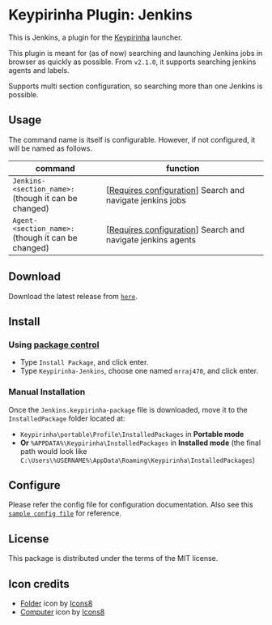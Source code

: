 # Keypirinha Plugin: Jenkins

This is Jenkins, a plugin for the
[Keypirinha](http://keypirinha.com) launcher.

This plugin is meant for (as of now) searching and launching Jenkins jobs in browser as quickly as possible.
From `v2.1.0`, it supports searching jenkins agents and labels.

Supports multi section configuration, so searching more than one Jenkins is possible.

## Usage

The command name is itself is configurable. However, if not configured, it will be named as follows.

| command                 | function                                                                                   |
|-------------------------|--------------------------------------------------------------------------------------------|
|`Jenkins-<section_name>:` <br/> (though it can be changed)             | [[Requires configuration](#Configure)] Search and navigate jenkins jobs                    |
|`Agent-<section_name>:` <br/> (though it can be changed)             | [[Requires configuration](#Configure)] Search and navigate jenkins agents                     |

## Download

Download the latest release from [`here`](https://github.com/mrraj470/keypirinha-jenkins/releases).

## Install

### Using [package control](https://github.com/ueffel/Keypirinha-PackageControl)

* Type `Install Package`, and click enter.
* Type `Keypirinha-Jenkins`, choose one named `mrraj470`, and click enter.

### Manual Installation

Once the `Jenkins.keypirinha-package` file is downloaded, move it to the `InstalledPackage` folder located at:

* `Keypirinha\portable\Profile\InstalledPackages` in **Portable mode**
* **Or** `%APPDATA%\Keypirinha\InstalledPackages` in **Installed mode** (the final path would look like
  `C:\Users\%USERNAME%\AppData\Roaming\Keypirinha\InstalledPackages`)

## Configure

Please refer the config file for configuration documentation. Also see
this [`sample config file`](https://github.com/mrraj470/Keypirinha-Jenkins/blob/master/sample_config_file.ini) for
reference.

## License

This package is distributed under the terms of the MIT license.

## Icon credits

* [Folder](https://icons8.com/icon/41649/folder) icon by [Icons8](https://icons8.com)
* [Computer](https://icons8.com/icon/fEvszKDe3hzp/computer) icon by [Icons8](https://icons8.com)
